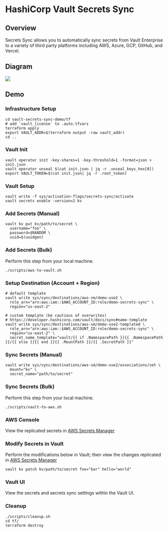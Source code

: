 # HashiCorp Vault Secrets Sync

## Overview
Secrets Sync allows you to automatically sync secrets from Vault Enterprise to a variety of third party platforms including AWS, Azure, GCP, GitHub, and Vercel.

## Diagram
<img src="https://www.hashicorp.com/_next/image?url=https%3A%2F%2Fwww.datocms-assets.com%2F2885%2F1712857918-vault-secrets-sync-final.png&w=3840&q=75">

## Demo

### Infrastructure Setup
```shell
cd vault-secrets-sync-demo/tf
# add `vault_license` to .auto.tfvars
terraform apply
export VAULT_ADDR=$(terraform output -raw vault_addr)
cd ..
```

### Vault Init
```shell
vault operator init -key-shares=1 -key-threshold=1 -format=json > init.json
vault operator unseal $(cat init.json | jq -r .unseal_keys_hex[0])
export VAULT_TOKEN=$(cat init.json| jq -r .root_token)
```

### Vault Setup
```shell
vault write -f sys/activation-flags/secrets-sync/activate
vault secrets enable -version=2 kv
```

### Add Secrets (Manual)
```shell
vault kv put kv/path/to/secret \
  username="foo" \
  password=$RANDOM \
  uuid=$(uuidgen)
```

### Add Secrets (Bulk)
Perform this step from your local machine.
```shell
./scripts/aws-to-vault.sh
```

### Setup Destination (Account + Region)
```shell
# default template
vault write sys/sync/destinations/aws-sm/demo-use2 \
  role_arn="arn:aws:iam::$AWS_ACCOUNT_ID:role/demo-secrets-sync" \
  region="us-east-2"

# custom template (be cautious of overwrites)
# https://developer.hashicorp.com/vault/docs/sync#name-template
vault write sys/sync/destinations/aws-sm/demo-use2-templated \
  role_arn="arn:aws:iam::$AWS_ACCOUNT_ID:role/demo-secrets-sync" \
  region="us-east-2" \
  secret_name_template="vault/{{ if .NamespacePath }}{{ .NamespacePath }}/{{ else }}{{ end }}{{ .MountPath }}/{{ .SecretPath }}"
```

### Sync Secrets (Manual)
```shell
vault write sys/sync/destinations/aws-sm/demo-use2/associations/set \
  mount="kv" \
  secret_name="path/to/secret"
```

### Sync Secrets (Bulk)
Perform this step from your local machine.
```shell
./scripts/vault-to-aws.sh
```

### AWS Console
View the replicated secrets in [AWS Secrets Manager](https://console.aws.amazon.com/secretsmanager/listsecrets)

### Modify Secrets in Vault
Perform the modifications below in Vault; then view the changes replicated in [AWS Secrets Manager](https://console.aws.amazon.com/secretsmanager/listsecrets)
```shell
vault kv patch kv/path/to/secret foo="bar" hello="world"
```

### Vault UI
View the secrets and secrets sync settings within the Vault UI.

### Cleanup
```shell
./scripts/cleanup.sh
cd tf/
terraform destroy
```
